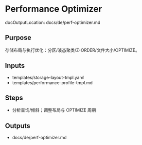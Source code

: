 # Performance Optimizer

docOutputLocation: docs/de/perf-optimizer.md

## Purpose

存储布局与执行优化：分区/液态聚类/Z-ORDER/文件大小/OPTIMIZE。

## Inputs

- templates/storage-layout-tmpl.yaml
- templates/performance-profile-tmpl.md

## Steps

- 分析查询/倾斜；调整布局与 OPTIMIZE 周期

## Outputs

- docs/de/perf-optimizer.md
